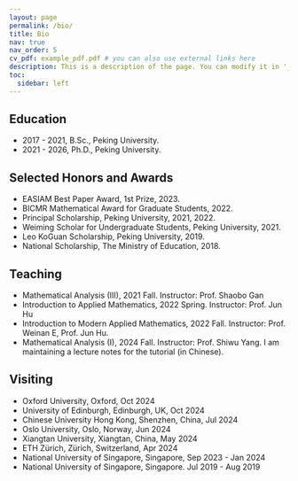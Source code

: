 ```yaml
---
layout: page
permalink: /bio/
title: Bio
nav: true
nav_order: 5
cv_pdf: example_pdf.pdf # you can also use external links here
description: This is a description of the page. You can modify it in '_pages/cv.md'. You can also change or remove the top pdf download button.
toc:
  sidebar: left
---
```



## Education
- 2017 - 2021, B.Sc., Peking University.
- 2021 - 2026, Ph.D., Peking University.

## Selected Honors and Awards

- EASIAM Best Paper Award, 1st Prize, 2023.
- BICMR Mathematical Award for Graduate Students, 2022.
- Principal Scholarship, Peking University, 2021, 2022.
- Weiming Scholar for Undergraduate Students, Peking University, 2021.
- Leo KoGuan Scholarship, Peking University, 2019.
- National Scholarship, The Ministry of Education, 2018.

  
## Teaching 

- Mathematical Analysis (III), 2021 Fall. Instructor: Prof. Shaobo Gan
- Introduction to Applied Mathematics, 2022 Spring. Instructor: Prof. Jun Hu
- Introduction to Modern Applied Mathematics, 2022 Fall. Instructor: Prof. Weinan E, Prof. Jun Hu.
- Mathematical Analysis (I), 2024 Fall. Instructor: Prof. Shiwu Yang.
 I am maintaining a lecture notes for the tutorial (in Chinese).                                                                  
  
## Visiting
- Oxford University, Oxford, Oct 2024
- University of Edinburgh, Edinburgh, UK, Oct 2024
- Chinese University Hong Kong, Shenzhen, China, Jul 2024
- Oslo University, Oslo, Norway, Jun 2024
- Xiangtan University, Xiangtan, China, May 2024
- ETH Zürich, Zürich, Switzerland, Apr 2024
- National University of Singapore, Singapore, Sep 2023 - Jan 2024
- National University of Singapore, Singapore. Jul 2019 - Aug 2019